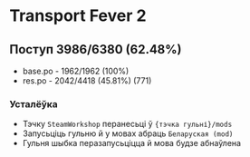 # Transport Fever 2

## Поступ 3986/6380 (62.48%)

- base.po - 1962/1962 (100%)
- res.po - 2042/4418 (45.81%) (771)

### Усталёўка

- Тэчку `SteamWorkshop` перанесьці ў `{тэчка гульні}/mods`
- Запусьціць гульню й у мовах абраць `Беларуская (mod)`
- Гульня шыбка перазапусьціцца й мова будзе абнаўлена
